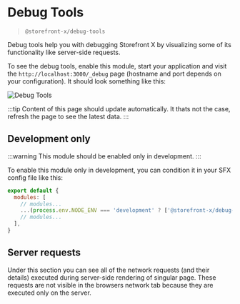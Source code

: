 # Debug Tools

> `@storefront-x/debug-tools`

Debug tools help you with debugging Storefront X by visualizing some of its functionality like server-side requests.

To see the debug tools, enable this module, start your application and visit the `http://localhost:3000/_debug` page (hostname and port depends on your configuration). It should look something like this:

![Debug Tools](/assets/images/debug-tools.png)

:::tip
Content of this page should update automatically. It thats not the case, refresh the page to see the latest data.
:::

## Development only

:::warning
This module should be enabled only in development.
:::

To enable this module only in development, you can condition it in your SFX config file like this:

```js
export default {
  modules: [
    // modules...
    ...(process.env.NODE_ENV === 'development' ? ['@storefront-x/debug-tools'] : []),
    // modules...
  ],
}
```

## Server requests

Under this section you can see all of the network requests (and their details) executed during server-side rendering of singular page. These requests are not visible in the browsers network tab because they are executed only on the server.
